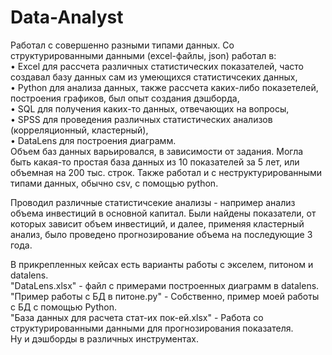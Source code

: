 # Data-Analyst

Работал с совершенно разными типами данных. Со структурированными данными (excel-файлы, json) работал в:  
• Excel для рассчета различных статистических показателей, часто создавал базу данных сам из умеющихся статистичсеких данных,  
• Python для анализа данных, также рассчета каких-либо показетелей, построения графиков, был опыт создания дэшборда,  
• SQL для получения каких-то данных, отвечающих на вопросы,  
• SPSS для проведения различных статистических анализов (корреляционный, кластерный),  
• DataLens для построения диаграмм.  
Объем баз данных варьировался, в зависимости от задания. Могла быть какая-то простая база данных из 10 показателей за 5 лет, или объемная на 200 тыс. строк.
Также работал и с неструктурированными типами данных, обычно csv, с помощью python.  

Проводил различные статистичсекие анализы - например анализ объема инвестиций в основной капитал. Были найдены показатели, от которых зависит объем инвестиций, и далее, применяя кластерный анализ, было проведено прогнозирование объема на последующие 3 года.  

В прикрепленных кейсах есть варианты работы с экселем, питоном и datalens.  
"DataLens.xlsx" - файл с примерами построенных диаграмм в datalens.  
"Пример работы с БД в питоне.py" - Собственно, пример моей работы с БД с помощью Python.  
"База данных для расчета стат-их пок-ей.xlsx" - Работа со структурированными данными для прогнозирования показателя.  
Ну и дэшборды в различных инструментах.
